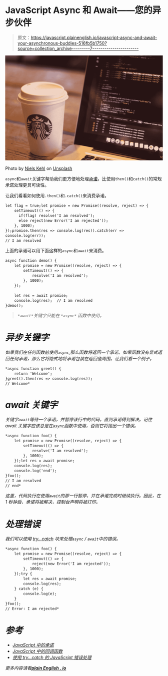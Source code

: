 # JavaScript Async 和 Await——您的异步伙伴

> 原文：<https://javascript.plainenglish.io/javascript-async-and-await-your-asynchronous-buddies-516fb5b1750?source=collection_archive---------7----------------------->

![](img/ef2015e31eac81ec9b21103b409a1c8a.png)

Photo by [Niels Kehl](https://unsplash.com/@photographybyniels?utm_source=medium&utm_medium=referral) on [Unsplash](https://unsplash.com?utm_source=medium&utm_medium=referral)

`async`和`await`关键字帮助我们更方便地处理[承诺](https://jscurious.com/a-brief-guide-to-promises-in-javascript/)，比使用`then()`和`catch()`的常规承诺处理更具可读性。

让我们看看如何使用`.then()`和`.catch()`来消费承诺。

```
let flag = true;let promise = new Promise((resolve, reject) => {
    setTimeout(() => {
      if(flag) resolve('I am resolved');
      else reject(new Error('I am rejected'));
    }, 1000);
});promise.then(res => console.log(res)).catch(err => console.log(err));
// I am resolved
```

上面的承诺可以用下面这样的`async`和`await`来消费。

```
async function demo() {
    let promise = new Promise((resolve, reject) => {
        setTimeout(() => {
            resolve('I am resolved');
        }, 1000);
    });

    let res = await promise;
    console.log(res);  // I am resolved
}demo();
```

> *`*await*`*关键字只能在* `*async*` *函数中使用。**

# *异步关键字*

*如果我们在任何函数前使用`async`,那么函数将返回一个承诺。如果函数没有显式返回任何承诺，那么它将隐式地将承诺包装在返回值周围。让我们看一个例子。*

```
*async function greet() {
    return 'Welcome';
}greet().then(res => console.log(res));
// Welcome*
```

# *await 关键字*

*关键字`await`等待一个承诺，并暂停该行中的代码，直到承诺得到解决。记住 await 关键字应该总是在`async`函数中使用，否则它将抛出一个错误。*

```
*async function foo() {
    let promise = new Promise((resolve, reject) => {
        setTimeout(() => {
            resolve('I am resolved');
        }, 1000);
    });let res = await promise;
    console.log(res);
    console.log('end');
}foo();
// I am resolved
// end*
```

*这里，代码执行在使用`await`的那一行暂停，并在承诺完成时继续执行。因此，在 1 秒钟后，承诺将被解决，控制台声明将被打印。*

# *处理错误*

*我们可以使用 [try…catch](https://jscurious.com/javascript-error-handling-using-try-catch/) 块来处理`async` / `await`中的错误。*

```
*async function foo() {
    let promise = new Promise((resolve, reject) => {
        setTimeout(() => {
            reject(new Error('I am rejected'));
        }, 1000);
    });try {
        let res = await promise;
        console.log(res);
    } catch (e) {
        console.log(e);
    }
}foo();
// Error: I am rejected*
```

# *参考*

*   *[JavaScript 中的承诺](https://jscurious.com/a-brief-guide-to-promises-in-javascript/)*
*   *[JavaScript 中的回调函数](https://jscurious.com/callback-functions-in-javascript/)*
*   *[使用 try…catch 的 JavaScript 错误处理](https://jscurious.com/javascript-error-handling-using-try-catch/)*

**更多内容请看*[***plain English . io***](http://plainenglish.io)*